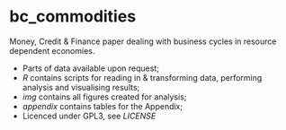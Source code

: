 # bc_commodities

Money, Credit & Finance paper dealing with business cycles in resource dependent economies. 

- Parts of data available upon request;
- *R* contains scripts for reading in & transforming data, performing analysis and visualising results;
- *img* contains all figures created for analysis;
- *appendix* contains tables for the Appendix;
- Licenced under GPL3, see *LICENSE*